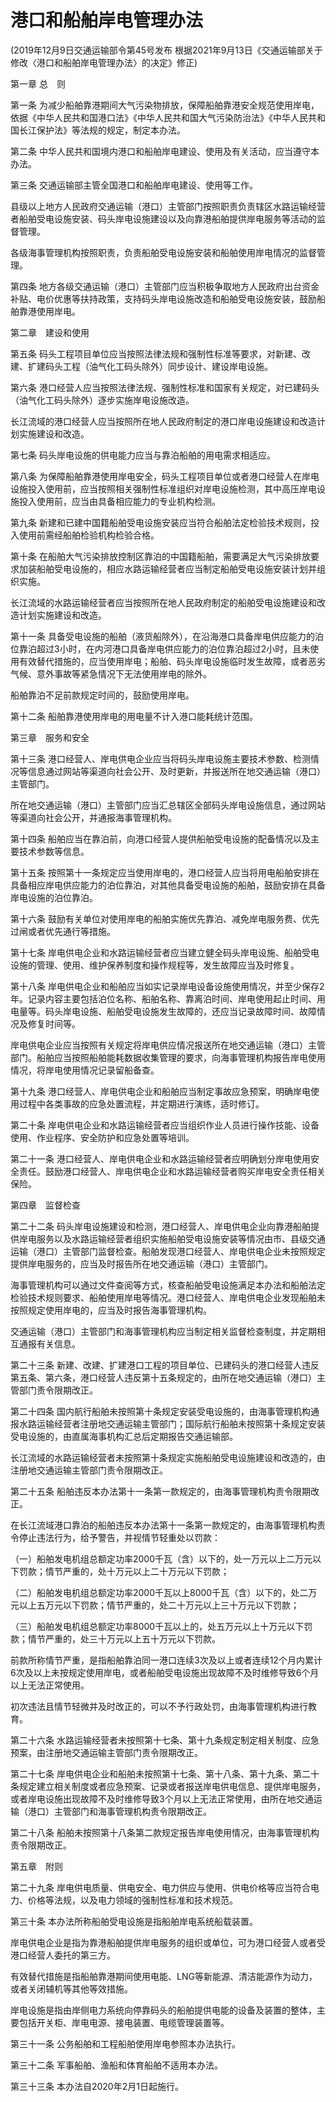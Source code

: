 # 港口和船舶岸电管理办法

(2019年12月9日交通运输部令第45号发布 根据2021年9月13日《交通运输部关于修改〈港口和船舶岸电管理办法〉的决定》修正)



第一章 总  则



第一条 为减少船舶靠港期间大气污染物排放，保障船舶靠港安全规范使用岸电，依据《中华人民共和国港口法》《中华人民共和国大气污染防治法》《中华人民共和国长江保护法》等法规的规定，制定本办法。

第二条 中华人民共和国境内港口和船舶岸电建设、使用及有关活动，应当遵守本办法。

第三条 交通运输部主管全国港口和船舶岸电建设、使用等工作。

县级以上地方人民政府交通运输（港口）主管部门按照职责负责辖区水路运输经营者船舶受电设施安装、码头岸电设施建设以及向靠港船舶提供岸电服务等活动的监督管理。

各级海事管理机构按照职责，负责船舶受电设施安装和船舶使用岸电情况的监督管理。

第四条 地方各级交通运输（港口）主管部门应当积极争取地方人民政府出台资金补贴、电价优惠等扶持政策，支持码头岸电设施改造和船舶受电设施安装，鼓励船舶靠港使用岸电。



第二章　建设和使用



第五条 码头工程项目单位应当按照法律法规和强制性标准等要求，对新建、改建、扩建码头工程（油气化工码头除外）同步设计、建设岸电设施。

第六条 港口经营人应当按照法律法规、强制性标准和国家有关规定，对已建码头（油气化工码头除外）逐步实施岸电设施改造。

长江流域的港口经营人应当按照所在地人民政府制定的港口岸电设施建设和改造计划实施建设和改造。

第七条 码头岸电设施的供电能力应当与靠泊船舶的用电需求相适应。

第八条 为保障船舶靠港使用岸电安全，码头工程项目单位或者港口经营人在岸电设施投入使用前，应当按照相关强制性标准组织对岸电设施检测，其中高压岸电设施投入使用前，应当由具备相应能力的专业机构检测。

第九条 新建和已建中国籍船舶受电设施安装应当符合船舶法定检验技术规则，投入使用前需经船舶检验机构检验合格。

第十条 在船舶大气污染排放控制区靠泊的中国籍船舶，需要满足大气污染排放要求加装船舶受电设施的，相应水路运输经营者应当制定船舶受电设施安装计划并组织实施。

长江流域的水路运输经营者应当按照所在地人民政府制定的船舶受电设施建设和改造计划实施建设和改造。

第十一条 具备受电设施的船舶（液货船除外），在沿海港口具备岸电供应能力的泊位靠泊超过3小时，在内河港口具备岸电供应能力的泊位靠泊超过2小时，且未使用有效替代措施的，应当使用岸电；船舶、码头岸电设施临时发生故障，或者恶劣气候、意外事故等紧急情况下无法使用岸电的除外。

船舶靠泊不足前款规定时间的，鼓励使用岸电。

第十二条 船舶靠港使用岸电的用电量不计入港口能耗统计范围。



第三章　服务和安全



第十三条 港口经营人、岸电供电企业应当将码头岸电设施主要技术参数、检测情况等信息通过网站等渠道向社会公开、及时更新，并报送所在地交通运输（港口）主管部门。

所在地交通运输（港口）主管部门应当汇总辖区全部码头岸电设施信息，通过网站等渠道向社会公开，并通报海事管理机构。

第十四条 船舶应当在靠泊前，向港口经营人提供船舶受电设施的配备情况以及主要技术参数等信息。

第十五条 按照第十一条规定应当使用岸电的，港口经营人应当将用电船舶安排在具备相应岸电供应能力的泊位靠泊，对其他具备受电设施的船舶，鼓励安排在具备岸电设施的泊位靠泊。

第十六条 鼓励有关单位对使用岸电的船舶实施优先靠泊、减免岸电服务费、优先过闸或者优先通行等措施。

第十七条 岸电供电企业和水路运输经营者应当建立健全码头岸电设施、船舶受电设施的管理、使用、维护保养制度和操作规程等，发生故障应当及时修复。

第十八条 岸电供电企业和船舶应当如实记录岸电设备设施使用情况，并至少保存2年。记录内容主要包括泊位名称、船舶名称、靠离泊时间、岸电使用起止时间、用电量等。码头岸电设施、船舶受电设施发生故障的，还应当记录故障时间、故障情况及修复时间等。

岸电供电企业应当按照有关规定将岸电供应情况报送所在地交通运输（港口）主管部门。船舶应当按照船舶能耗数据收集管理的要求，向海事管理机构报告岸电使用情况，将岸电使用情况记录留船备查。

第十九条 港口经营人、岸电供电企业和船舶应当制定事故应急预案，明确岸电使用过程中各类事故的应急处置流程，并定期进行演练，适时修订。

第二十条 岸电供电企业和水路运输经营者应当组织作业人员进行操作技能、设备使用、作业程序、安全防护和应急处置等培训。

第二十一条 港口经营人、岸电供电企业和水路运输经营者应明确划分岸电使用安全责任。鼓励港口经营人、岸电供电企业和水路运输经营者购买岸电安全责任相关保险。



第四章　监督检查



第二十二条 码头岸电设施建设和检测，港口经营人、岸电供电企业向靠港船舶提供岸电服务以及水路运输经营者组织实施船舶受电设施安装等情况由市、县级交通运输（港口）主管部门监督检查。船舶发现港口经营人、岸电供电企业未按照规定提供岸电服务的，应当及时报告所在地交通运输（港口）主管部门。

海事管理机构可以通过文件查阅等方式，核查船舶受电设施满足本办法和船舶法定检验技术规则要求、船舶使用岸电等情况。港口经营人、岸电供电企业发现船舶未按照规定使用岸电的，应当及时报告海事管理机构。

交通运输（港口）主管部门和海事管理机构应当制定相关监督检查制度，并定期相互通报有关信息。

第二十三条 新建、改建、扩建港口工程的项目单位、已建码头的港口经营人违反第五条、第六条，港口经营人违反第十五条规定的，由所在地交通运输（港口）主管部门责令限期改正。

第二十四条 国内航行船舶未按照第十条规定安装受电设施的，由海事管理机构通报水路运输经营者注册地交通运输主管部门；国际航行船舶未按照第十条规定安装受电设施的，由直属海事机构汇总后定期报告交通运输部。

长江流域的水路运输经营者未按照第十条规定实施船舶受电设施建设和改造的，由注册地交通运输主管部门责令限期改正。

第二十五条 船舶违反本办法第十一条第一款规定的，由海事管理机构责令限期改正。

在长江流域港口靠泊的船舶违反本办法第十一条第一款规定的，由海事管理机构责令停止违法行为，给予警告，并视情节轻重处以罚款：

（一）船舶发电机组总额定功率2000千瓦（含）以下的，处一万元以上二万元以下罚款；情节严重的，处十万元以上二十万元以下罚款；

（二）船舶发电机组总额定功率2000千瓦以上8000千瓦（含）以下的，处二万元以上五万元以下罚款；情节严重的，处二十万元以上三十万元以下罚款；

（三）船舶发电机组总额定功率8000千瓦以上的，处五万元以上十万元以下罚款；情节严重的，处三十万元以上五十万元以下罚款。

前款所称情节严重，是指船舶靠泊同一港口连续3次及以上或者连续12个月内累计6次及以上未按规定使用岸电，或者船舶受电设施出现故障不及时维修导致6个月以上无法正常使用。

初次违法且情节轻微并及时改正的，可以不予行政处罚，由海事管理机构进行教育。

第二十六条 水路运输经营者未按照第十七条、第十九条规定制定相关制度、应急预案，由注册地交通运输主管部门责令限期改正。

第二十七条 岸电供电企业和船舶未按照第十七条、第十八条、第十九条、第二十条规定建立相关制度或者应急预案、记录或者报送岸电供电信息、提供岸电服务，或者岸电设施出现故障不及时维修导致3个月以上无法正常使用，由所在地交通运输（港口）主管部门和海事管理机构责令限期改正。

第二十八条 船舶未按照第十八条第二款规定报告岸电使用情况，由海事管理机构责令限期改正。



第五章　附则



第二十九条 岸电供电质量、供电安全、电力供应与使用、供电价格等应当符合电力、价格等法规，以及电力领域的强制性标准和技术规范。

第三十条 本办法所称船舶受电设施是指船舶岸电系统船载装置。

岸电供电企业是指为靠港船舶提供岸电服务的组织或单位，可为港口经营人或者受港口经营人委托的第三方。

有效替代措施是指船舶靠港期间使用电能、LNG等新能源、清洁能源作为动力，或者关闭辅机等其他等效措施。

岸电设施是指由岸侧电力系统向停靠码头的船舶提供电能的设备及装置的整体，主要包括开关柜、岸电电源、接电装置、电缆管理装置等。

第三十一条 公务船舶和工程船舶使用岸电参照本办法执行。

第三十二条 军事船舶、渔船和体育船舶不适用本办法。

第三十三条 本办法自2020年2月1日起施行。
